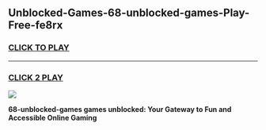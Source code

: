 
## Unblocked-Games-68-unblocked-games-Play-Free-fe8rx
<h3>
<a href="https://premium76.site?title=68-unblocked-games&ref=21A">CLICK TO PLAY</a></h3>
<hr>

<h3>
<a href="https://premium76.site?title=68-unblocked-games&ref=21A">CLICK 2 PLAY</a>
  
</h3>

<a href="https://premium76.site?title=68-unblocked-games&ref=21A"><img src="https://clearcache.store/games.png"></a>


**68-unblocked-games games unblocked: Your Gateway to Fun and Accessible Online Gaming**
